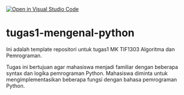 [![Open in Visual Studio Code](https://classroom.github.com/assets/open-in-vscode-c66648af7eb3fe8bc4f294546bfd86ef473780cde1dea487d3c4ff354943c9ae.svg)](https://classroom.github.com/online_ide?assignment_repo_id=8770656&assignment_repo_type=AssignmentRepo)
# tugas1-mengenal-python
Ini adalah template repositori untuk tugas1 MK TIF1303 Algoritma dan Pemrograman.

Tugas ini bertujuan agar mahasiswa menjadi familiar dengan beberapa syntax dan logika pemrograman Python. Mahasiswa diminta untuk mengimplementasikan beberapa fungsi dengan bahasa pemrograman Python.